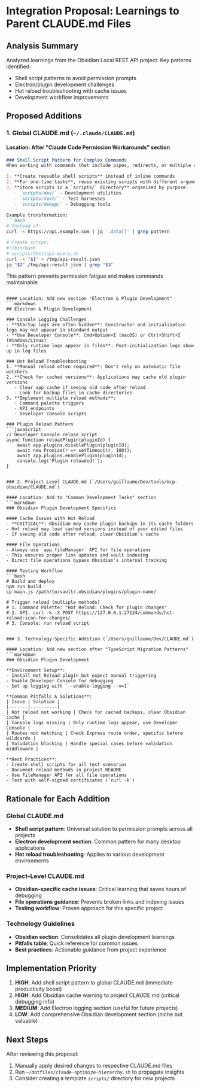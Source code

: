 # Integration Proposal: Learnings to Parent CLAUDE.md Files

## Analysis Summary
Analyzed learnings from the Obsidian Local REST API project. Key patterns identified:
- Shell script patterns to avoid permission prompts
- Electron/plugin development challenges
- Hot reload troubleshooting with cache issues
- Development workflow improvements

## Proposed Additions

### 1. Global CLAUDE.md (`~/.claude/CLAUDE.md`)

#### Location: After "Claude Code Permission Workarounds" section
```markdown
### Shell Script Pattern for Complex Commands
When working with commands that include pipes, redirects, or multiple operators:

1. **Create reusable shell scripts** instead of inline commands
2. **For one-time tasks**, reuse existing scripts with different arguments
3. **Store scripts in a `scripts/` directory** organized by purpose:
   - `scripts/dev/` - Development utilities
   - `scripts/test/` - Test harnesses
   - `scripts/debug/` - Debugging tools

Example transformation:
```bash
# Instead of:
curl -k https://api.example.com | jq '.data[]' | grep pattern

# Create script:
#!/bin/bash
# scripts/test/api-query.sh
curl -k "$1" > /tmp/api-result.json
jq "$2" /tmp/api-result.json | grep "$3"
```

This pattern prevents permission fatigue and makes commands maintainable.
```

#### Location: Add new section "Electron & Plugin Development"
```markdown
## Electron & Plugin Development

### Console Logging Challenges
- **Startup logs are often hidden**: Constructor and initialization logs may not appear in standard output
- **Use Developer Console**: Cmd+Option+I (macOS) or Ctrl+Shift+I (Windows/Linux)
- **Only runtime logs appear in files**: Post-initialization logs show up in log files

### Hot Reload Troubleshooting
1. **Manual reload often required**: Don't rely on automatic file watchers
2. **Check for cached versions**: Applications may cache old plugin versions
   - Clear app cache if seeing old code after reload
   - Look for backup files in cache directories
3. **Implement multiple reload methods**:
   - Command palette triggers
   - API endpoints
   - Developer console scripts

### Plugin Reload Pattern
```javascript
// Developer Console reload script
async function reloadPlugin(pluginId) {
    await app.plugins.disablePlugin(pluginId);
    await new Promise(r => setTimeout(r, 100));
    await app.plugins.enablePlugin(pluginId);
    console.log('Plugin reloaded!');
}
```
```

### 2. Project-Level CLAUDE.md (`/Users/guillaume/Dev/tools/mcp-obsidian/CLAUDE.md`)

#### Location: Add to "Common Development Tasks" section
```markdown
### Obsidian Plugin Development Specifics

#### Cache Issues with Hot Reload
- **CRITICAL**: Obsidian may cache plugin backups in its cache folders
- Hot reload may load cached versions instead of your edited files
- If seeing old code after reload, clear Obsidian's cache

#### File Operations
- Always use `app.fileManager` API for file operations
- This ensures proper link updates and vault indexing
- Direct file operations bypass Obsidian's internal tracking

#### Testing Workflow
```bash
# Build and deploy
npm run build
cp main.js /path/to/vault/.obsidian/plugins/plugin-name/

# Trigger reload (multiple methods)
# 1. Command Palette: "Hot Reload: Check for plugin changes"
# 2. API: curl -k -X POST https://127.0.0.1:27124/commands/hot-reload:scan-for-changes/
# 3. Console: run reload script
```
```

### 3. Technology-Specific Addition (`/Users/guillaume/Dev/CLAUDE.md`)

#### Location: Add new section after "TypeScript Migration Patterns"
```markdown
### Obsidian Plugin Development

**Environment Setup**:
- Install Hot Reload plugin but expect manual triggering
- Enable Developer Console for debugging
- Set up logging with `--enable-logging --v=1`

**Common Pitfalls & Solutions**:
| Issue | Solution |
|-------|----------|
| Hot reload not working | Check for cached backups, clear Obsidian cache |
| Console logs missing | Only runtime logs appear, use Developer Console |
| Routes not matching | Check Express route order, specific before wildcards |
| Validation blocking | Handle special cases before validation middleware |

**Best Practices**:
- Create shell scripts for all test scenarios
- Document reload methods in project README
- Use FileManager API for all file operations
- Test with self-signed certificates (`curl -k`)
```

## Rationale for Each Addition

### Global CLAUDE.md
- **Shell script pattern**: Universal solution to permission prompts across all projects
- **Electron development section**: Common pattern for many desktop applications
- **Hot reload troubleshooting**: Applies to various development environments

### Project-Level CLAUDE.md  
- **Obsidian-specific cache issues**: Critical learning that saves hours of debugging
- **File operations guidance**: Prevents broken links and indexing issues
- **Testing workflow**: Proven approach for this specific project

### Technology Guidelines
- **Obsidian section**: Consolidates all plugin development learnings
- **Pitfalls table**: Quick reference for common issues
- **Best practices**: Actionable guidance from project experience

## Implementation Priority

1. **HIGH**: Add shell script pattern to global CLAUDE.md (immediate productivity boost)
2. **HIGH**: Add Obsidian cache warning to project CLAUDE.md (critical debugging info)
3. **MEDIUM**: Add Electron logging section (useful for future projects)
4. **LOW**: Add comprehensive Obsidian development section (niche but valuable)

## Next Steps

After reviewing this proposal:
1. Manually apply desired changes to respective CLAUDE.md files
2. Run `~/dotfiles/claude-optimize-hierarchy.sh` to propagate insights
3. Consider creating a template `scripts/` directory for new projects